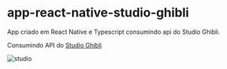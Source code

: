 # app-react-native-studio-ghibli
App criado em React Native e Typescript consumindo api do Studio Ghibli.

Consumindo API do [Studio Ghibli](https://ghibliapi.herokuapp.com/)

![studio](https://user-images.githubusercontent.com/96131635/177199404-c3d5536e-b884-41de-be74-727b6920fac6.gif)

